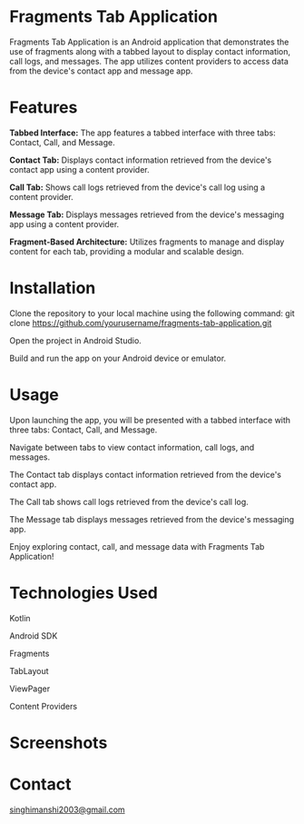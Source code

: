 # Fragments Tab Application
Fragments Tab Application is an Android application that demonstrates the use of fragments along with a tabbed layout to display contact information, call logs, and messages. The app utilizes content providers to access data from the device's contact app and message app.

# Features
**Tabbed Interface:** The app features a tabbed interface with three tabs: Contact, Call, and Message.

**Contact Tab:** Displays contact information retrieved from the device's contact app using a content provider.

**Call Tab:** Shows call logs retrieved from the device's call log using a content provider.

**Message Tab:** Displays messages retrieved from the device's messaging app using a content provider.

**Fragment-Based Architecture:** Utilizes fragments to manage and display content for each tab, providing a modular and scalable design.

# Installation
Clone the repository to your local machine using the following command:
git clone https://github.com/yourusername/fragments-tab-application.git

Open the project in Android Studio.

Build and run the app on your Android device or emulator.

# Usage
Upon launching the app, you will be presented with a tabbed interface with three tabs: Contact, Call, and Message.

Navigate between tabs to view contact information, call logs, and messages.

The Contact tab displays contact information retrieved from the device's contact app.

The Call tab shows call logs retrieved from the device's call log.

The Message tab displays messages retrieved from the device's messaging app.

Enjoy exploring contact, call, and message data with Fragments Tab Application!

# Technologies Used
Kotlin

Android SDK

Fragments

TabLayout

ViewPager

Content Providers

# Screenshots

# Contact
singhimanshi2003@gmail.com
